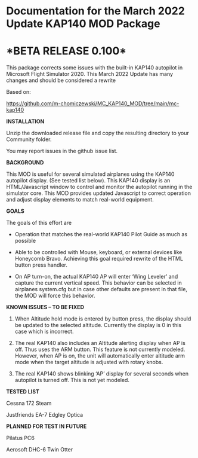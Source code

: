Documentation for the March 2022 Update KAP140 MOD Package
==========================================================

\*BETA RELEASE 0.100\*
======================

This package corrects some issues with the built-in KAP140 autopilot in
<span class="underline">Microsoft Flight Simulator 2020</span>. This
March 2022 Update has many changes and should be considered a rewrite

Based on:

<https://github.com/m-chomiczewski/MC_KAP140_MOD/tree/main/mc-kap140>

**INSTALLATION**

Unzip the downloaded release file and copy the resulting directory to
your Community folder.

You may report issues in the github issue list.

**BACKGROUND**

This MOD is useful for several simulated airplanes using the KAP140
autopilot display. (See tested list below). This KAP140 display is an
HTML/Javascript window to control and monitor the autopilot running in
the simulator core. This MOD provides updated Javascript to correct
operation and adjust display elements to match real-world equipment.

**GOALS**

The goals of this effort are

-   Operation that matches the real-world KAP140 Pilot Guide as much as
    possible

-   Able to be controlled with Mouse, keyboard, or external devices like
    Honeycomb Bravo. Achieving this goal required rewrite of the HTML
    button press handler.

-   On AP turn-on, the actual KAP140 AP will enter ‘Wing Leveler’ and
    capture the current vertical speed. This behavior can be selected in
    airplanes system.cfg but in case other defaults are present in that
    file, the MOD will force this behavior.

**KNOWN ISSUES – TO BE FIXED**

1.  When Altitude hold mode is entered by button press, the display
    should be updated to the selected altitude. Currently the display is
    0 in this case which is incorrect.

2.  The real KAP140 also includes an Altitude alerting display when AP
    is off. Thus uses the ARM button. This feature is not currently
    modeled. However, when AP is on, the unit will automatically enter
    altitude arm mode when the target altitude is adjusted with rotary
    knobs.

3.  The real KAP140 shows blinking ‘AP’ display for several seconds when
    autopilot is turned off. This is not yet modeled.

**TESTED LIST**

Cessna 172 Steam

Justfriends EA-7 Edgley Optica

**PLANNED FOR TEST IN FUTURE**

Pilatus PC6

Aerosoft DHC-6 Twin Otter
